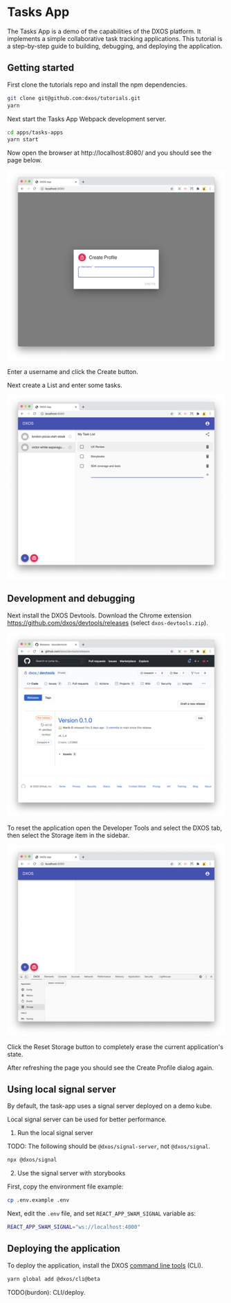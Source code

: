 # Tasks App

The Tasks App is a demo of the capabilities of the DXOS platform.
It implements a simple collaborative task tracking applications.
This tutorial is a step-by-step guide to building, debugging, and deploying the application.

## Getting started

First clone the tutorials repo and install the npm dependencies.

```bash
git clone git@github.com:dxos/tutorials.git
yarn
```

Next start the Tasks App Webpack development server.

```bash
cd apps/tasks-apps
yarn start
```

Now open the browser at http://localhost:8080/ and you should see the page below.

![Tasks App](images/create-profile.png)

Enter a username and click the Create button.

Next create a List and enter some tasks.

![Tasks App](images/task-list.png)

## Development and debugging

Next install the DXOS Devtools.
Download the Chrome extension https://github.com/dxos/devtools/releases (select `dxos-devtools.zip`).

![Tasks App](images/devtools-download.png)

To reset the application open the Developer Tools and select the DXOS tab, then select the Storage item in the sidebar.

![Tasks App](images/devtools-reset.png)

Click the Reset Storage button to completely erase the current application's state.

After refreshing the page you should see the Create Profile dialog again.

## Using local signal server

By default, the task-app uses a signal server deployed on a demo kube.

Local signal server can be used for better performance.

1. Run the local signal server

TODO: The following should be `@dxos/signal-server`, not `@dxos/signal`.

```bash
npx @dxos/signal
```

2. Use the signal server with storybooks

First, copy the environment file example:

```bash
cp .env.example .env
```

Next, edit the `.env` file, and set `REACT_APP_SWAM_SIGNAL` variable as:

```bash
REACT_APP_SWAM_SIGNAL="ws://localhost:4000"
```

## Deploying the application

To deploy the application, install the DXOS [command line tools](https://github.com/dxos/cli) (CLI).

```bash
yarn global add @dxos/cli@beta
```

TODO(burdon): CLI/deploy.

